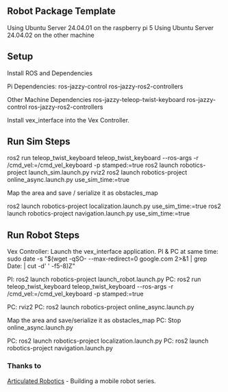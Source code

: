 ## Robot Package Template

Using Ubuntu Server 24.04.01 on the raspberry pi 5
Using Ubuntu Server 24.04.02 on the other machine

## Setup
Install ROS and Dependencies

Pi Dependencies:
    ros-jazzy-control
    ros-jazzy-ros2-controllers
    
Other Machine Dependencies
    ros-jazzy-teleop-twist-keyboard
    ros-jazzy-control
    ros-jazzy-ros2-controllers

Install vex_interface into the Vex Controller.



## Run Sim Steps
ros2 run teleop_twist_keyboard teleop_twist_keyboard --ros-args -r /cmd_vel:=/cmd_vel_keyboard -p stamped:=true
ros2 launch robotics-project launch_sim.launch.py
rviz2
ros2 launch robotics-project online_async.launch.py use_sim_time:=true

Map the area and save / serialize it as obstacles_map

ros2 launch robotics-project localization.launch.py use_sim_time:=true
ros2 launch robotics-project navigation.launch.py use_sim_time:=true

## Run Robot Steps
Vex Controller: Launch the vex_interface application.
PI & PC at same time: sudo date -s "$(wget -qSO- --max-redirect=0 google.com 2>&1 | grep Date: | cut -d' ' -f5-8)Z"

PI: ros2 launch robotics-project launch_robot.launch.py 
PC: ros2 run teleop_twist_keyboard teleop_twist_keyboard --ros-args -r /cmd_vel:=/cmd_vel_keyboard -p stamped:=true

PC: rviz2
PC: ros2 launch robotics-project online_async.launch.py

Map the area and save/serialize it as obstacles_map
PC: Stop online_async.launch.py

PC: ros2 launch robotics-project localization.launch.py
PC: ros2 launch robotics-project navigation.launch.py



### Thanks to
[Articulated Robotics](https://www.youtube.com/@ArticulatedRobotics) - Building a mobile robot series.